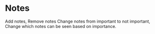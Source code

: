 # Notes
Add notes, 
Remove notes
Change notes from important to not important,
Change which notes can be seen based on importance.
